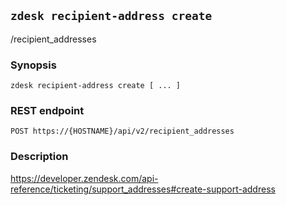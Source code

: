 ## `zdesk recipient-address create`

/recipient_addresses

### Synopsis

    zdesk recipient-address create [ ... ]

### REST endpoint

    POST https://{HOSTNAME}/api/v2/recipient_addresses

### Description

https://developer.zendesk.com/api-reference/ticketing/support_addresses#create-support-address

